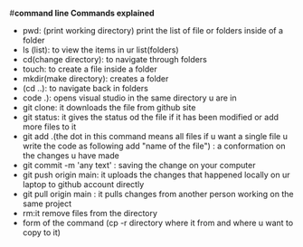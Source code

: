 #**command line Commands explained** 

* pwd: (print working directory) print the list of file or folders inside of a folder
* ls (list): to view the items in ur list(folders)
* cd(change directory): to navigate through folders
* touch: to create a file inside a folder
* mkdir(make directory): creates a folder
* (cd ..): to navigate back in folders
* code .): opens visual studio in the same directory u are in
* git clone: it downloads the file from github site
* git status: it gives the status od the file if it has been modified or add more files to it
* git add .(the dot in this command means all files if u want a single file u write the code as following add "name of the file") : a conformation on the changes u have made
* git commit -m 'any text' : saving the change on your computer
* git push origin main: it uploads the changes that happened locally on ur laptop to github account directly
* git pull origin main : it pulls changes from another person working on the same project
* rm:it remove files from the directory 
* form of the command (cp -r directory where it from and where u want to copy to it)
